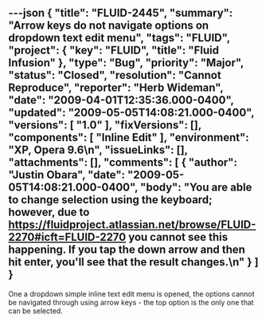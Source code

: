 ---json
{
  "title": "FLUID-2445",
  "summary": "Arrow keys do not navigate options on dropdown text edit menu",
  "tags": "FLUID",
  "project": {
    "key": "FLUID",
    "title": "Fluid Infusion"
  },
  "type": "Bug",
  "priority": "Major",
  "status": "Closed",
  "resolution": "Cannot Reproduce",
  "reporter": "Herb Wideman",
  "date": "2009-04-01T12:35:36.000-0400",
  "updated": "2009-05-05T14:08:21.000-0400",
  "versions": [
    "1.0"
  ],
  "fixVersions": [],
  "components": [
    "Inline Edit"
  ],
  "environment": "XP, Opera 9.6\n",
  "issueLinks": [],
  "attachments": [],
  "comments": [
    {
      "author": "Justin Obara",
      "date": "2009-05-05T14:08:21.000-0400",
      "body": "You are able to change selection using the keyboard; however, due to <https://fluidproject.atlassian.net/browse/FLUID-2270#icft=FLUID-2270> you cannot see this happening. If you tap the down arrow and then hit enter, you'll see that the result changes.\n"
    }
  ]
}
---
One a dropdown simple inline text edit menu is opened, the options cannot be navigated through using arrow keys - the top option is the only one that can be selected.

        